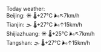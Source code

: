 Today weather:  
Beijing: ☀️ 🌡️+27°C 🌬️↖7km/h  
Tianjin: 🌫  🌡️+27°C 🌬️↑15km/h  
Shijiazhuang: ☀️ 🌡️+25°C 🌬️↖7km/h  
Tangshan: 🌫  🌡️+27°C 🌬️↑15km/h  

